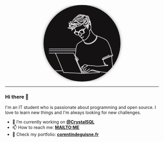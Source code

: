 <div align="center" style="border-radius: 8px; overflow: hidden; flex-direction: row; display: flex; align-items: center; justify-content: center; margin-bottom: 1rem;">
<img src="./me.jpeg" height="50%" width="50%" style="border-radius: 50%; box-shadow: 0 0 10px rgba(0, 0, 0, 0.5);" align="center" />
</div>


<hr style="clear: both;">

### Hi there 👋

I'm an IT student who is passionate about programming and open source. I love to learn new things and I'm always looking for new challenges.

- 🔭 I’m currently working on [**@CrystalSQL**](https://github.com/AgrafeModel/CrystalSQL)
- 📫 How to reach me: [**MAILTO:ME**](mailto:contact@corentindeguisne.fr)
- 📖 Check my portfolio: [**corentindeguisne.fr**](https://corentindeguisne.fr)
